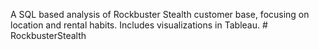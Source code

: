 A SQL based analysis of Rockbuster Stealth customer base, focusing on location and rental habits. Includes visualizations in Tableau. # RockbusterStealth
